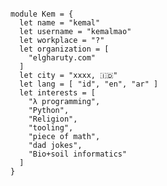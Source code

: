 <!---
- 👋 Hi, I’m @kemalmao19
- 👀 I’m interested in ...
- 🌱 I’m currently learning ...
- 💞️ I’m looking to collaborate on ...
- 📫 How to reach me ...


kemalmao19/kemalmao19 is a ✨ special ✨ repository because its `README.md` (this file) appears on your GitHub profile.
You can click the Preview link to take a look at your changes. --->

```rescript

module Kem = {
  let name = "kemal"
  let username = "kemalmao"
  let workplace = "?"
  let organization = [
    "elgharuty.com"
  ]
  let city = "xxxx, 🇮🇩"
  let lang = [ "id", "en", "ar" ]
  let interests = [
    "λ programming",
    "Python",
    "Religion",
    "tooling",
    "piece of math",
    "dad jokes",
    "Bio+soil informatics"
  ]
}

```
